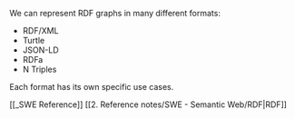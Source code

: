 We can represent RDF graphs in many different formats:
- RDF/XML
- Turtle
- JSON-LD
- RDFa
- N Triples

Each format has its own specific use cases.

[[_SWE Reference]]
[[2. Reference notes/SWE - Semantic Web/RDF|RDF]]